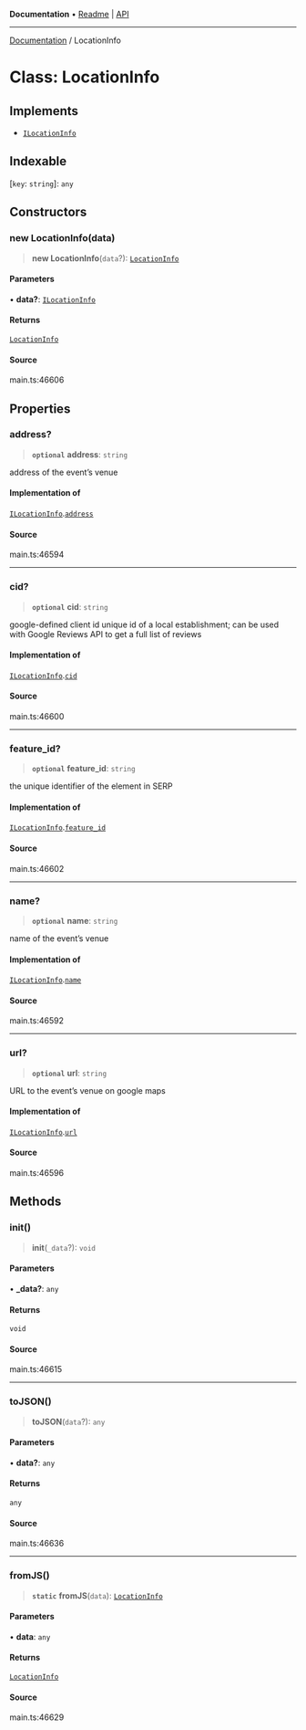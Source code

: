 **Documentation** • [Readme](../README.md) \| [API](../globals.md)

***

[Documentation](../README.md) / LocationInfo

# Class: LocationInfo

## Implements

- [`ILocationInfo`](../interfaces/ILocationInfo.md)

## Indexable

 \[`key`: `string`\]: `any`

## Constructors

### new LocationInfo(data)

> **new LocationInfo**(`data`?): [`LocationInfo`](LocationInfo.md)

#### Parameters

• **data?**: [`ILocationInfo`](../interfaces/ILocationInfo.md)

#### Returns

[`LocationInfo`](LocationInfo.md)

#### Source

main.ts:46606

## Properties

### address?

> **`optional`** **address**: `string`

address of the event’s venue

#### Implementation of

[`ILocationInfo`](../interfaces/ILocationInfo.md).[`address`](../interfaces/ILocationInfo.md#address)

#### Source

main.ts:46594

***

### cid?

> **`optional`** **cid**: `string`

google-defined client id
unique id of a local establishment;
can be used with Google Reviews API to get a full list of reviews

#### Implementation of

[`ILocationInfo`](../interfaces/ILocationInfo.md).[`cid`](../interfaces/ILocationInfo.md#cid)

#### Source

main.ts:46600

***

### feature\_id?

> **`optional`** **feature\_id**: `string`

the unique identifier of the element in SERP

#### Implementation of

[`ILocationInfo`](../interfaces/ILocationInfo.md).[`feature_id`](../interfaces/ILocationInfo.md#feature_id)

#### Source

main.ts:46602

***

### name?

> **`optional`** **name**: `string`

name of the event’s venue

#### Implementation of

[`ILocationInfo`](../interfaces/ILocationInfo.md).[`name`](../interfaces/ILocationInfo.md#name)

#### Source

main.ts:46592

***

### url?

> **`optional`** **url**: `string`

URL to the event’s venue on google maps

#### Implementation of

[`ILocationInfo`](../interfaces/ILocationInfo.md).[`url`](../interfaces/ILocationInfo.md#url)

#### Source

main.ts:46596

## Methods

### init()

> **init**(`_data`?): `void`

#### Parameters

• **\_data?**: `any`

#### Returns

`void`

#### Source

main.ts:46615

***

### toJSON()

> **toJSON**(`data`?): `any`

#### Parameters

• **data?**: `any`

#### Returns

`any`

#### Source

main.ts:46636

***

### fromJS()

> **`static`** **fromJS**(`data`): [`LocationInfo`](LocationInfo.md)

#### Parameters

• **data**: `any`

#### Returns

[`LocationInfo`](LocationInfo.md)

#### Source

main.ts:46629

